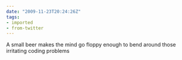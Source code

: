 ```yaml
---
date: "2009-11-23T20:24:26Z"
tags:
- imported
- from-twitter
---
```

A small beer makes the mind go floppy enough to bend around those irritating coding problems
